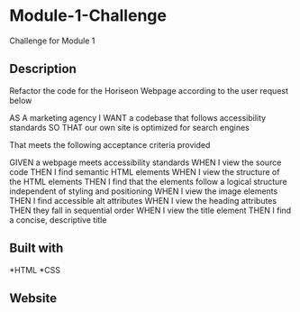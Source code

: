# Module-1-Challenge
Challenge for Module 1

## Description
Refactor the code for the Horiseon Webpage according to the user request below

AS A marketing agency
I WANT a codebase that follows accessibility standards
SO THAT our own site is optimized for search engines

That meets the following acceptance criteria provided

GIVEN a webpage meets accessibility standards
WHEN I view the source code
THEN I find semantic HTML elements
WHEN I view the structure of the HTML elements
THEN I find that the elements follow a logical structure independent of styling and positioning
WHEN I view the image elements
THEN I find accessible alt attributes
WHEN I view the heading attributes
THEN they fall in sequential order
WHEN I view the title element
THEN I find a concise, descriptive title

## Built with
*HTML
*CSS

## Website
